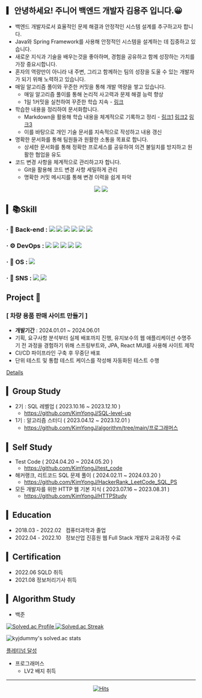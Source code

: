

##  ▎안녕하세요! 주니어 백엔드 개발자 김용주 입니다.😀

- 백엔드 개발자로서 효율적인 문제 해결과 안정적인 시스템 설계를 추구하고자 합니다.
- Java와 Spring Framework를 사용해 안정적인 시스템을 설계하는 데 집중하고 있습니다.
- 새로운 지식과 기술을 배우는것을 좋아하며, 경험을 공유하고 함께 성장하는 가치를 가장 중요시합니다. 
- 혼자의 역량만이 아니라 내 주변, 그리고 함께하는 팀의 성장을 도울 수 있는 개발자가 되기 위해 노력하고 있습니다. 
- 매일 알고리즘 풀이와 꾸준한 커밋을 통해 개발 역량을 쌓고 있습니다.
  - 매일 알고리즘 풀이를 통해 논리적 사고력과 문제 해결 능력 향상
  - 1일 1커밋을 실천하여 꾸준한 학습 지속 - [링크](https://github.com/KimYongJ/algorithm)
- 학습한 내용을 정리하여 문서화합니다.
  - Markdown을 활용해 학습 내용을 체계적으로 기록하고 정리 - [링크1](https://github.com/KimYongJ/test_code) [링크2](https://github.com/KimYongJ/HackerRank_LeetCode_SQL_PS) [링크3](https://github.com/KimYongJ/HTTPStudy)
  - 이를 바탕으로 개인 기술 문서를 지속적으로 작성하고 내용 갱신
- 명확한 문서화를 통해 팀원들과 원활한 소통을 목표로 합니다.
  - 상세한 문서화를 통해 정확한 프로세스를 공유하여 의견 불일치를 방지하고 원활한 협업을 유도
- 코드 변경 사항을 체계적으로 관리하고자 합니다.
  - Git을 활용해 코드 변경 사항 세밀하게 관리
  - 명확한 커밋 메시지를 통해 변경 이력을 쉽게 파악

    
<div align=center>
 
<img src="https://github-readme-stats.vercel.app/api?username=KimYongJ&show_icons=true">
<img src="https://github-readme-stats.vercel.app/api/top-langs/?username=KimYongJ&layout=compact">

</div>

## ▎📚Skill
<!--
<h3><div>
· 📲 Front-end : 
  <img src="https://img.shields.io/badge/HTML5-E34F26?style=flat&logo=HTML5&logoColor=white"/> 
  <img src="https://img.shields.io/badge/CSS-1572B6?style=flat&logo=CSS3&logoColor=white"/>
  <img src="https://img.shields.io/badge/JavaScript-gray?style=flat&logo=JavaScript&logoColor=F7DF1E"/>
  <img src="https://img.shields.io/badge/React-61DAFB?style=flat&logo=React&logoColor=white"/>
  <img src="https://img.shields.io/badge/MUI-007FFF?style=flat&logo=MUI&logoColor=white"/>
</div></h3>
-->
<h3><div>
· 📰 Back-end : 
  <img src="https://img.shields.io/badge/java-007396?style=flat&logo=CoffeeScript&logoColor=white"/>
  <img src="https://img.shields.io/badge/Spring Boot-6DB33F?style=flat&logo=Spring Boot&logoColor=white"/>
  <img src="https://img.shields.io/badge/MyBatis-007396?style=flat&logo=CoffeeScript&logoColor=white"/>
  <img src="https://img.shields.io/badge/Spring Data JPA-088142?style=flat&logo=Databricks&logoColor=white"/>
  <img src="https://img.shields.io/badge/Maven-C71A36?style=flat&logo=Apache Maven&logoColor=white"/>
  <img src="https://img.shields.io/badge/Spring Security-6DB33F?style=flat&logo=Spring Security&logoColor=white"/>
</div></h3>

<h3><div>
· ⚙ DevOps : 
<!--   <img src="https://img.shields.io/badge/AWS-232F3E?style=flat&logo=Amazon AWS&logoColor=white"/> -->
  <img src="https://img.shields.io/badge/EC2-FF9900?style=flat&logo=Amazon EC2&logoColor=white"/>
  <img src="https://img.shields.io/badge/RDS-527FFF?style=flat&logo=Amazon RDS&logoColor=white"/>
  <img src="https://img.shields.io/badge/MySQL-4479A1?style=flat&logo=MySQL&logoColor=white"/>
  <img src="https://img.shields.io/badge/Oracle-F80000?style=flat&logo=Oracle&logoColor=white"/>
  <img src="https://img.shields.io/badge/NGINX-009639?style=flat&logo=NGINX&logoColor=white"/>
<!--   <img src="https://img.shields.io/badge/Tomcat-F8DC75?style=flat&logo=Apache Tomcat&logoColor=white"/> -->
</div></h3>

<h3><div>
· 🌁 OS : 
<!--   <img src="https://img.shields.io/badge/Linux-FCC624?style=flat&logo=Linux&logoColor=white"/> -->
 <img src="https://img.shields.io/badge/Ubuntu-E95420?style=flat&logo=Ubuntu&logoColor=white"/>
</div></h3>
<!--
<h3><div>
· 🛠 Tools : 
  <img src="https://img.shields.io/badge/Figma-F24E1E?style=flat&logo=Figma&logoColor=white"/>
  <img src="https://img.shields.io/badge/Notion-white?style=flat&logo=Notion&logoColor=000000"/>
  <img src="https://img.shields.io/badge/Postman-FF6C37?style=flat&logo=Postman&logoColor=white"/>
  <img src="https://img.shields.io/badge/GitHub-gray?style=flat&logo=GitHub&logoColor=181717"/>
  <img src="https://img.shields.io/badge/Eclipse-2C2255?style=flat&logo=Eclipse IDE&logoColor=white"/>
  <img src="https://img.shields.io/badge/Visual Studio Code-007ACC?style=flat&logo=Visual Studio Code&logoColor=white"/>
</div></h3>
-->
<h3><div>
· 🎨 SNS : 
  <a href="https://blog.naver.com/yongj326" target="blank">
    <img src="https://img.shields.io/badge/Blog-20C997?style=flat&logo=Blogger&logoColor=white"/>
  </a>
  <a href="mailto:yongj326@naver.com"><img src="https://img.shields.io/badge/yongj326@naver.com-EA4335?style=flat-square&logo=Gmail&logoColor=white&link=mailto:yongj326@naver.com"/></a>
</div></h3>


## Project 📒 
### [ 차량 용품 판매 사이트 만들기 ]
- **개발기간** : 2024.01.01 ~ 2024.06.01
- 기획, 요구사항 분석부터 실제 배포까지 진행, 유지보수의 웹 애플리케이션 수명주기 전 과정을 경험하기 위해 스프링부트와, JPA, React MUI를 사용해 사이트 제작
- CI/CD 파이프라인 구축 후 무중단 배포
- 단위 테스트 및 통합 테스트 케이스를 작성해 자동화된 테스트 수행

[Details](https://github.com/KimYongJ/Practice_Back)


##  ▎Group Study
- 2기  :   SQL 레벨업 ( 2023.10.16 ~ 2023.12.10 )
  - https://github.com/KimYongJ/SQL-level-up
- 1기  :   알고리즘 스터디 ( 2023.04.12 ~ 2023.12.01 ) 
  - https://github.com/KimYongJ/algorithm/tree/main/프로그래머스


##  ▎Self Study
- Test Code ( 2024.04.20 ~ 2024.05.20 )
  - https://github.com/KimYongJ/test_code
- 해커랭크, 리트코드 SQL 문제 풀이 ( 2024.02.11 ~ 2024.03.20 )
  - https://github.com/KimYongJ/HackerRank_LeetCode_SQL_PS
- 모든 개발자를 위한 HTTP 웹 기본 지식 ( 2023.07.16 ~ 2023.08.31 )
  - https://github.com/KimYongJ/HTTPStudy

##  ▎Education
- 2018.03 - 2022.02 &nbsp; 컴퓨터과학과 졸업
- 2022.04 - 2022.10 &nbsp; 정보산업 진흥원 웹 Full Stack 개발자 교육과정 수료

##  ▎Certification

- 2022.06    SQLD 취득
- 2021.08    정보처리기사 취득

##  ▎Algorithm Study
- 백준
  
<p><a href="https://solved.ac/kyjdummy">
<img src="http://mazassumnida.wtf/api/v2/generate_badge?boj=kyjdummy" alt="Solved.ac Profile">
<img src="http://mazandi.herokuapp.com/api?handle=kyjdummy&theme=cold" alt="Solved.ac Streak">
</a></p>


<!--
<a href="https://opgc.me/#/users/KimYongJ" target="_blank"><img src="https://prd-opgc-api.opgc.me/githubs/users/KimYongJ/tag/?theme=basic" /></a>
-->

![kyjdummy's solved.ac stats](https://github-readme-solvedac.hyp3rflow.vercel.app/api/?handle=kyjdummy)


[플레티넘 달성](https://solved.ac/profile/kyjdummy)


- 프로그래머스
  - LV2 배지 취득


<hr/>

<div align=center>
 
[![Hits](https://hits.seeyoufarm.com/api/count/incr/badge.svg?url=https%3A%2F%2Fgithub.com%2FKimYongJ%2FKimYongJ&count_bg=%2379C83D&title_bg=%23555555&icon=&icon_color=%23E7E7E7&title=hits&edge_flat=false)](https://hits.seeyoufarm.com)

</div>

